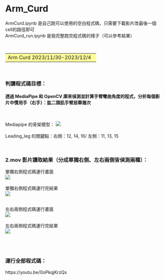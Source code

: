 # Arm_Curd

ArmCurd.ipynb 是自己跑可以使用的空白程式碼，只需要下載影片改最後一個cell的路徑即可<br>
ArmCurd_run.ipynb 是我完整跑完程式碼的樣子（可以參考結果）


&emsp;<font size=6><table><tr><td bgcolor=#ffff99> 
Arm Curd 2023/11/30-2023/12/4&ensp; </td></tr></table></font>
<br>
<h3>判讀程式碼目標：</h3>
<h4>透過 MediaPipe 和 OpenCV 庫來偵測並計算手臂彎曲角度的程式，分析每個影片中慣用手（右手）：肱二頭肌手臂屈舉幾次</h4> 
<br>

Mediapipe 的骨架模型：
![](https://imgur.com/C98MGPb.png)<br>
<br>
Leading_leg 的關鍵點：右側：12, 14, 16/ 左側：11, 13, 15
<br>

<br>
<h3>2.mov 影片讀取結果（分成單獨右側、左右兩側皆偵測兩種）：</h3>

單獨右側程式碼運行畫面<br>
![](https://imgur.com/j5On0i8.png)<br>
<br>
單獨右側程式碼運行完結果<br>
![](https://imgur.com/U0tcKER.png)<br>
<br>

左右兩側程式碼運行畫面<br>
![](https://imgur.com/nDmwOAm.png)<br>
<br>
左右兩側程式碼運行完結果<br>
![](https://imgur.com/tHovF3y.png)<br>
<br>
<br>
<br>

<h3>運行全部程式碼：</h3>
https://youtu.be/0oPkqjKrzQs
<br>
<br>
<br>
